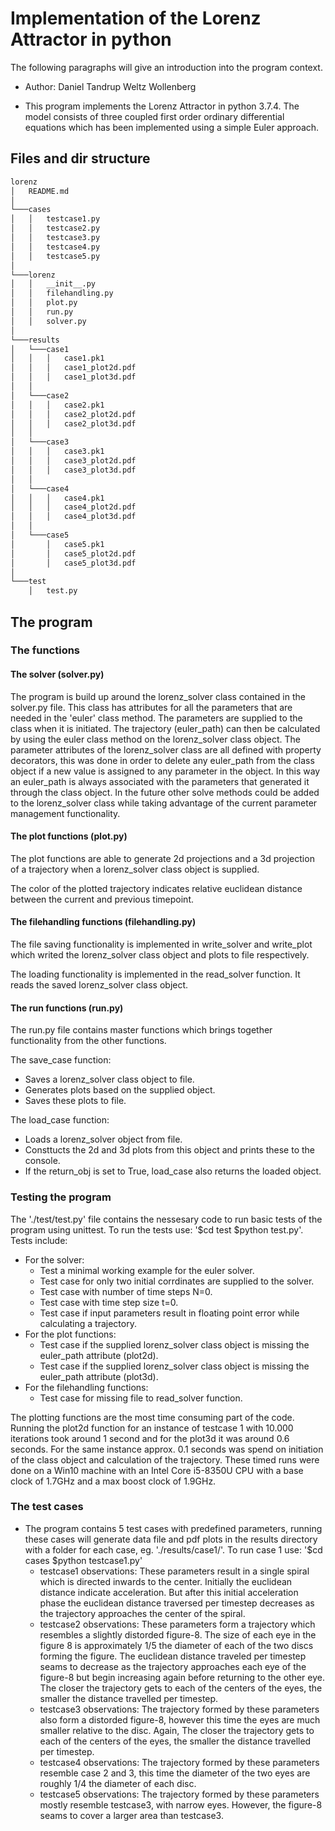 # Implementation of the Lorenz Attractor in python

The following paragraphs will give an introduction into
the program context.

- Author: Daniel Tandrup Weltz Wollenberg

- This program implements the Lorenz Attractor in python 3.7.4. 
The model consists of three coupled first order ordinary
differential equations which has been implemented using
a simple Euler approach.

## Files and dir structure
```bash
lorenz
│   README.md
│
└───cases
│   │   testcase1.py
│   │   testcase2.py
│   │   testcase3.py
│   │   testcase4.py
│   │   testcase5.py
│
└───lorenz
│   │   __init__.py
│   │   filehandling.py
│   │   plot.py
│   │   run.py
│   │   solver.py
│
└───results
│   └───case1
│   │   │   case1.pk1
│   │   │   case1_plot2d.pdf
│   │   │   case1_plot3d.pdf
│   │
│   └───case2
│   │   │   case2.pk1
│   │   │   case2_plot2d.pdf
│   │   │   case2_plot3d.pdf
│   │
│   └───case3
│   │   │   case3.pk1
│   │   │   case3_plot2d.pdf
│   │   │   case3_plot3d.pdf
│   │
│   └───case4
│   │   │   case4.pk1
│   │   │   case4_plot2d.pdf
│   │   │   case4_plot3d.pdf
│   │
│   └───case5
│       │   case5.pk1
│       │   case5_plot2d.pdf
│       │   case5_plot3d.pdf
│
└───test
    │   test.py
```

## The program
### The functions
#### The solver (solver.py)
The program is build up around the lorenz_solver class contained in the 
solver.py file. This class has attributes for all the parameters that are
needed in the 'euler' class method. The parameters are supplied to the
class when it is initiated. The trajectory (euler_path) can then be calculated
by using the euler class method on the lorenz_solver class object.
The parameter attributes of the lorenz_solver class are all defined with property 
decorators, this was done in order to delete any euler_path from the class
object if a new value is assigned to any parameter in the object. In this way
an euler_path is always associated with the parameters that generated it
through the class object. In the future other solve methods could be added to
the lorenz_solver class while taking advantage of the current parameter management
functionality.

#### The plot functions (plot.py)
The plot functions are able to generate 2d projections and a 3d projection
of a trajectory when a lorenz_solver class object is supplied.

The color of the plotted trajectory indicates relative euclidean distance
between the current and previous timepoint.

#### The filehandling functions (filehandling.py)
The file saving functionality is implemented in write_solver and write_plot
which writed the lorenz_solver class object and plots to file respectively.

The loading functionality is implemented in the read_solver function. It
reads the saved lorenz_solver class object.

#### The run functions (run.py)
The run.py file contains master functions which brings together functionality
from the other functions.

The save_case function:
- Saves a lorenz_solver class object to file.
- Generates plots based on the supplied object.
- Saves these plots to file.

The load_case function:
- Loads a lorenz_solver object from file.
- Consttucts the 2d and 3d plots from this object and prints these to the console.
- If the return_obj is set to True, load_case also returns the loaded object.

### Testing the program
The './test/test.py' file contains the nessesary code to run basic tests of the
program using unittest. To run the tests use: '$cd test $python test.py'.
Tests include:
- For the solver:
	- Test a minimal working example for the euler solver.
	- Test case for only two initial corrdinates are supplied to the solver.
	- Test case with number of time steps N=0.
	- Test case with time step size t=0.
	- Test case if input parameters result in floating point error while calculating
	a trajectory.
- For the plot functions:
	- Test case if the supplied lorenz_solver class object is missing the euler_path
	attribute (plot2d).
	- Test case if the supplied lorenz_solver class object is missing the euler_path
	attribute (plot3d).
- For the filehandling functions:
	- Test case for missing file to read_solver function.


The plotting functions are the most time consuming part of the code. Running
the plot2d function for an instance of testcase 1 with 10.000 iterations took 
around 1 second and for the plot3d it was around 0.6 seconds. For the same instance
approx. 0.1 seconds was spend on initiation of the class object and calculation of the
trajectory. These timed runs were done on a Win10 machine with an Intel Core i5-8350U
CPU with a base clock of 1.7GHz and a max boost clock of 1.9GHz.

### The test cases

- The program contains 5 test cases with predefined parameters,
running these cases will generate data file and pdf plots in the
results directory with a folder for each case, eg. './results/case1/'. 
To run case 1 use: '$cd cases $python testcase1.py'
	- testcase1 observations: These parameters result in a single spiral
	which is directed inwards to the center. Initially the euclidean distance
	indicate acceleration. But after this initial acceleration phase 
	the euclidean distance traversed per timestep decreases as the trajectory 
	approaches the center of the spiral.
	- testcase2 observations: These parameters form a trajectory which resembles
	a slightly distorded figure-8. The size of each eye in the figure 8 is
	approximately 1/5 the diameter of each of the two discs forming the figure.
	The euclidean distance traveled per timestep seams to decrease as the
	trajectory approaches each eye of the figure-8 but begin increasing
	again before returning to the other eye. The closer the trajectory
	gets to each of the centers of the eyes, the smaller the distance travelled 
	per timestep.
	- testcase3 observations: The trajectory formed by these parameters also
	form a distorded figure-8, however this time the eyes are much smaller
	relative to the disc. Again, The closer the trajectory gets to each of 
	the centers of the eyes, the smaller the distance travelled per timestep.
	- testcase4 observations: The trajectory formed by these parameters
	resemble case 2 and 3, this time the diameter of the two eyes are
	roughly 1/4 the diameter of each disc.
	- testcase5 observations: The trajectory formed by these parameters mostly
	resemble testcase3, with narrow eyes. However, the figure-8 seams to cover a
	larger area than testcase3.



# 
